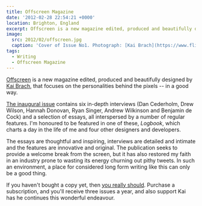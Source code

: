 ```yaml
---
title: Offscreen Magazine
date: '2012-02-28 22:54:21 +0000'
location: Brighton, England
excerpt: Offscreen is a new magazine edited, produced and beautifully designed by Kai Brach, focusing on the personalities behind the pixels -- in a good way.
image:
  src: 2012/02/offscreen.jpg
  caption: 'Cover of Issue No1. Photograph: [Kai Brach](https://www.flickr.com/photos/brakai295/6873407277/)'
tags:
  - Writing
  - Offscreen Magazine
---
```

[Offscreen][1] is a new magazine edited, produced and beautifully designed by [Kai Brach][2], that focuses on the personalities behind the pixels -- in a good way.

[The inaugural issue][3] contains six in-depth interviews (Dan Cederholm, Drew Wilson, Hannah Donovan, Ryan Singer, Andrew Wilkinson and Benjamin de Cock) and a selection of essays, all interspersed by a number of regular features. I'm honoured to be featured in one of these, <cite>Logbook</cite>, which charts a day in the life of me and four other designers and developers.

The essays are thoughtful and inspiring, interviews are detailed and intimate and the features are innovative and original. The publication seeks to provide a welcome break from the screen, but it has also restored my faith in an industry prone to wasting its energy churning out pithy tweets. In such an environment, a place for considered long form writing like this can only be a good thing.

If you haven't bought a copy yet, then [you really should][1]. Purchase a subscription, and you'll receive three issues a year, and also support Kai has he continues this wonderful endeavour.

[1]: http://www.offscreenmag.com/
[2]: http://brizk.com/
[3]: http://www.offscreenmag.com/issue1/

